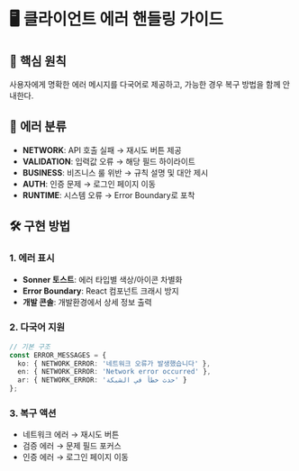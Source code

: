 # 🖥️ 클라이언트 에러 핸들링 가이드

## 📌 핵심 원칙

사용자에게 명확한 에러 메시지를 다국어로 제공하고, 가능한 경우 복구 방법을 함께 안내한다.

## 🎯 에러 분류

- **NETWORK**: API 호출 실패 → 재시도 버튼 제공
- **VALIDATION**: 입력값 오류 → 해당 필드 하이라이트
- **BUSINESS**: 비즈니스 룰 위반 → 규칙 설명 및 대안 제시
- **AUTH**: 인증 문제 → 로그인 페이지 이동
- **RUNTIME**: 시스템 오류 → Error Boundary로 포착

## 🛠️ 구현 방법

### 1. 에러 표시
- **Sonner 토스트**: 에러 타입별 색상/아이콘 차별화
- **Error Boundary**: React 컴포넌트 크래시 방지
- **개발 콘솔**: 개발환경에서 상세 정보 출력

### 2. 다국어 지원
```typescript
// 기본 구조
const ERROR_MESSAGES = {
  ko: { NETWORK_ERROR: '네트워크 오류가 발생했습니다' },
  en: { NETWORK_ERROR: 'Network error occurred' },
  ar: { NETWORK_ERROR: 'حدث خطأ في الشبكة' }
};
```

### 3. 복구 액션
- 네트워크 에러 → 재시도 버튼
- 검증 에러 → 문제 필드 포커스
- 인증 에러 → 로그인 페이지 이동 